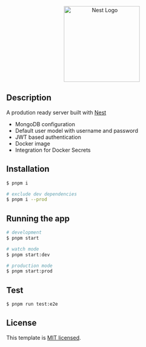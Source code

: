<p align="center">
  <a href="http://nestjs.com/" target="blank"><img src="https://nestjs.com/img/logo-small.svg" width="200" alt="Nest Logo" /></a>
</p>

## Description

A prodution ready server built with [Nest](https://github.com/nestjs/nest)

- MongoDB configuration
- Default user model with username and password
- JWT based authentication
- Docker image
- Integration for Docker Secrets

## Installation

```bash
$ pnpm i

# exclude dev dependencies
$ pnpm i --prod
```

## Running the app

```bash
# development
$ pnpm start

# watch mode
$ pnpm start:dev

# production mode
$ pnpm start:prod
```

## Test

```bash
$ pnpm run test:e2e
```

## License

This template is [MIT licensed](LICENSE).
